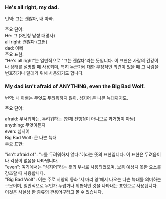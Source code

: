 ### He's all right, my dad.
번역: 그는 괜찮아, 내 아빠.

주요 단어:  
He: 그 (3인칭 남성 대명사)  
all right: 괜찮다 (표현)  
dad: 아빠  
주요 표현:  
"He's all right"는 일반적으로 "그는 괜찮다"라는 뜻입니다. 이 표현은 사람의 건강이나 상태를 설명할 때 사용되며, 특히 누군가에 대한 부정적인 의견이 있을 때 그 사람을 변호하거나 달래기 위해 사용되기도 합니다.  

### My dad isn't afraid of ANYTHING, even the Big Bad Wolf.
번역: 내 아빠는 무엇도 두려워하지 않아, 심지어 큰 나쁜 늑대까지도.

주요 단어:  

afraid: 무서워하는, 두려워하는 (현재 진행형이 아니므로 과거형이 아님)  
anything: 무엇이든지  
even: 심지어  
Big Bad Wolf: 큰 나쁜 늑대  
주요 표현:  

"isn't afraid of": "~를 두려워하지 않다."이라는 뜻의 표현입니다. 이 표현은 두려움이나 걱정이 없음을 나타냅니다.  
"even": 여기에서는 "심지어"라는 뜻의 부사로 사용되었으며, 보통 예상치 못한 요소를 강조할 때 사용합니다.  
"Big Bad Wolf": 이는 주로 서양의 동화 '세 마리 양'에서 나오는 나쁜 늑대를 의미하는 구문이며, 일반적으로 무언가 두렵거나 위협적인 것을 나타내는 표현으로 사용됩니다. 이것은 사실상 한 종류의 관용어구라고 볼 수 있습니다.  

